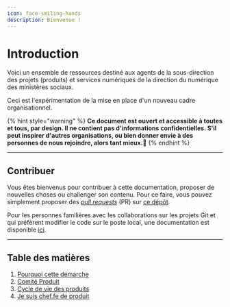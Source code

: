 ```yaml
---
icon: face-smiling-hands
description: Bienvenue !
---
```


# Introduction

Voici un ensemble de ressources destiné aux agents de la sous-direction des projets (produits) et services numériques de
la direction du numérique des ministères sociaux.

Ceci est l'expérimentation de la mise en place d'un nouveau cadre organisationnel.

{% hint style="warning" %} **Ce document est ouvert et accessible à toutes et tous, par design. Il ne contient pas
d'informations confidentielles. S'il peut inspirer d'autres organisations, ou bien donner envie à des personnes de nous
rejoindre, alors tant mieux.💛** {% endhint %}

---

## Contribuer

Vous êtes bienvenus pour contribuer à cette documentation, proposer de nouvelles choses ou challenger son contenu. Pour
ce faire, vous pouvez simplement proposer des
_[pull requests](https://docs.github.com/en/pull-requests/collaborating-with-pull-requests/proposing-changes-to-your-work-with-pull-requests/creating-a-pull-request)_
(PR) sur [ce dépôt](https://github.com/DNUM-SocialGouv/documentation).

Pour les personnes familières avec les collaborations sur les projets Git et qui préfèrent modifier le code sur le poste
local, une documentation est disponible [ici](/contribution-avancee.md).

---

## Table des matières

1. [Pourquoi cette démarche](introduction/pourquoi-cette-demarche.md)
2. [Comité Produit](introduction/comite-produit.md)
3. [Cycle de vie des produits](introduction/cycle-de-vie-produit.md)
4. [Je suis chef.fe de produit](introduction/je-suis-chef.fe-de-produit.md)
